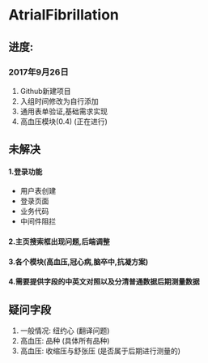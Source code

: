 # AtrialFibrillation


## 进度:

### 2017年9月26日
1. Github新建项目
2. 入组时间修改为自行添加
3. 通用表单验证,基础需求实现
4. 高血压模块(0.4) (正在进行)

## 未解决
#### 1.登录功能
* 用户表创建
* 登录页面
* 业务代码
* 中间件阻拦
#### 2.主页搜索框出现问题,后端调整
#### 3.各个模块(高血压,冠心病,脑卒中,抗凝方案)
#### 4.需要提供字段的中英文对照以及分清普通数据后期测量数据

## 疑问字段
1. 一般情况: 纽约心 (翻译问题)
2. 高血压: 品种 (具体所有品种)
3. 高血压: 收缩压与舒张压 (是否属于后期进行测量的)
